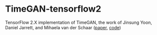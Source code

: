 # TimeGAN-tensorflow2
TensorFlow 2.X implementation of TimeGAN, the work of Jinsung Yoon, Daniel Jarrett, and Mihaela van der Schaar ([paper](https://papers.nips.cc/paper/2019/file/c9efe5f26cd17ba6216bbe2a7d26d490-Paper.pdf), [code](https://github.com/jsyoon0823/TimeGAN))
